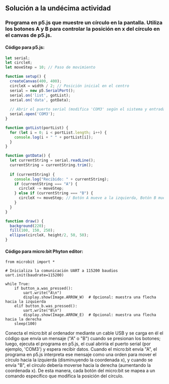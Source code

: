## Solución a la undécima actividad
### Programa en p5.js que muestre un círculo en la pantalla. Utiliza los botones A y B para controlar la posición en x del círculo en el canvas de p5.js.
#### Código para p5.js:
``` js
let serial;
let circleX;
let moveStep = 10; // Paso de movimiento

function setup() {
  createCanvas(400, 400);
  circleX = width / 2; // Posición inicial en el centro
  serial = new p5.SerialPort();
  serial.on('list', gotList);
  serial.on('data', gotData);
  
  // Abrir el puerto serial (modifica 'COM3' según el sistema y entrada)
  serial.open('COM3');
}

function gotList(portList) {
  for (let i = 0; i < portList.length; i++) {
    console.log(i + " " + portList[i]);
  }
}

function gotData() {
  let currentString = serial.readLine();
  currentString = currentString.trim();
  
  if (currentString) {
    console.log("Recibido: " + currentString);
    if (currentString === "A") {
      circleX -= moveStep;
    } else if (currentString === "B") {
      circleX += moveStep; // Botón A mueve a la izquierda, Botón B mueve a la derecha
    }
  }
}

function draw() {
  background(220);
  fill(100, 150, 250);
  ellipse(circleX, height/2, 50, 50);
}
```
#### Código para micro:bit Phyton editor:
``` phyton
from microbit import *

# Inicializa la comunicación UART a 115200 baudios
uart.init(baudrate=115200)

while True:
    if button_a.was_pressed():
        uart.write("A\n")
        display.show(Image.ARROW_W)  # Opcional: muestra una flecha hacia la izquierda
    elif button_b.was_pressed():
        uart.write("B\n")
        display.show(Image.ARROW_E)  # Opcional: muestra una flecha hacia la derecha
    sleep(100)
```

Conecta el micro:bit al ordenador mediante un cable USB y se carga en él el código que envía un mensaje ("A" o "B") cuando se presionan los botones; luego, 
ejecuta el programa en p5.js, el cual abriría el puerto serial (por ejemplo, 'COM3') y espera recibir datos. Cuando el micro:bit envía "A", el programa en p5.js interpreta 
ese mensaje como una orden para mover el círculo hacia la izquierda (disminuyendo la coordenada x), y cuando se envía "B", el círculo debería moverse hacia la derecha 
(aumentando la coordenada x). De esta manera, cada botón del micro:bit se mapea a un comando específico que modifica la posición del círculo.
